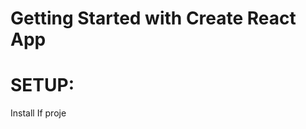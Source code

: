 # Getting Started with Create React App
# SETUP:
Install
If proje

<link href="https://fonts.googleapis.com/css2?family=PT+Sans:wght@700&display=swap" rel="stylesheet">

 